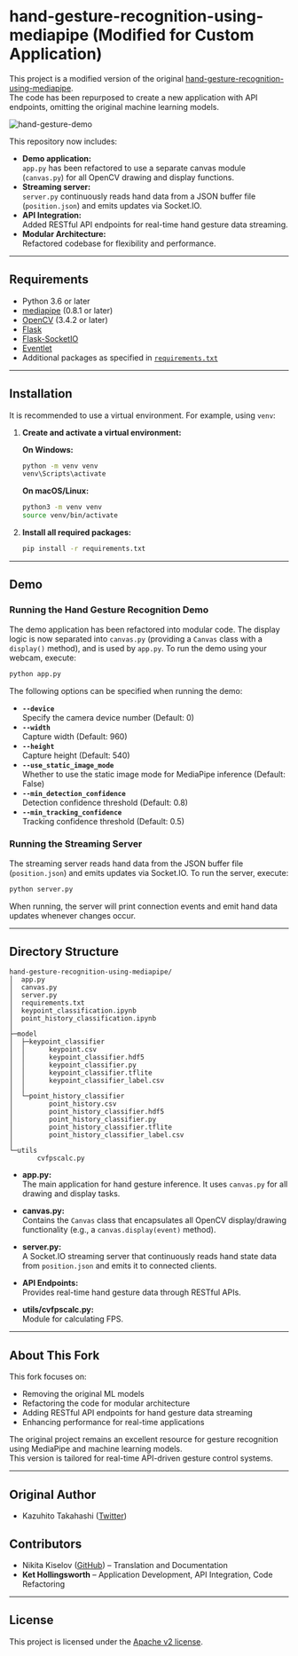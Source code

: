 # hand-gesture-recognition-using-mediapipe (Modified for Custom Application)

This project is a modified version of the original [hand-gesture-recognition-using-mediapipe](https://github.com/Kazuhito00/hand-gesture-recognition-using-mediapipe).  
The code has been repurposed to create a new application with API endpoints, omitting the original machine learning models.

![hand-gesture-demo](https://user-images.githubusercontent.com/37477845/102222442-c452cd00-3f26-11eb-93ec-c387c98231be.gif)

This repository now includes:
- **Demo application:**  
  `app.py` has been refactored to use a separate canvas module (`canvas.py`) for all OpenCV drawing and display functions.
- **Streaming server:**  
  `server.py` continuously reads hand data from a JSON buffer file (`position.json`) and emits updates via Socket.IO.
- **API Integration:**  
  Added RESTful API endpoints for real-time hand gesture data streaming.
- **Modular Architecture:**  
  Refactored codebase for flexibility and performance.

---

## Requirements

- Python 3.6 or later
- [mediapipe](https://pypi.org/project/mediapipe/) (0.8.1 or later)
- [OpenCV](https://pypi.org/project/opencv-python/) (3.4.2 or later)
- [Flask](https://pypi.org/project/Flask/)
- [Flask-SocketIO](https://pypi.org/project/Flask-SocketIO/)
- [Eventlet](https://pypi.org/project/eventlet/)
- Additional packages as specified in [`requirements.txt`](requirements.txt)

---

## Installation

It is recommended to use a virtual environment. For example, using `venv`:

1. **Create and activate a virtual environment:**

   **On Windows:**
   ```bash
   python -m venv venv
   venv\Scripts\activate
   ```

   **On macOS/Linux:**
   ```bash
   python3 -m venv venv
   source venv/bin/activate
   ```

2. **Install all required packages:**
   ```bash
   pip install -r requirements.txt
   ```

---

## Demo

### Running the Hand Gesture Recognition Demo

The demo application has been refactored into modular code. The display logic is now separated into `canvas.py` (providing a `Canvas` class with a `display()` method), and is used by `app.py`. To run the demo using your webcam, execute:

```bash
python app.py
```

The following options can be specified when running the demo:
- **`--device`**  
  Specify the camera device number (Default: 0)
- **`--width`**  
  Capture width (Default: 960)
- **`--height`**  
  Capture height (Default: 540)
- **`--use_static_image_mode`**  
  Whether to use the static image mode for MediaPipe inference (Default: False)
- **`--min_detection_confidence`**  
  Detection confidence threshold (Default: 0.8)
- **`--min_tracking_confidence`**  
  Tracking confidence threshold (Default: 0.5)

### Running the Streaming Server

The streaming server reads hand data from the JSON buffer file (`position.json`) and emits updates via Socket.IO. To run the server, execute:

```bash
python server.py
```

When running, the server will print connection events and emit hand data updates whenever changes occur.

---

## Directory Structure

```
hand-gesture-recognition-using-mediapipe/
│  app.py
│  canvas.py
│  server.py
│  requirements.txt
│  keypoint_classification.ipynb
│  point_history_classification.ipynb
│  
├─model
│  ├─keypoint_classifier
│  │      keypoint.csv
│  │      keypoint_classifier.hdf5
│  │      keypoint_classifier.py
│  │      keypoint_classifier.tflite
│  │      keypoint_classifier_label.csv
│  │          
│  └─point_history_classifier
│         point_history.csv
│         point_history_classifier.hdf5
│         point_history_classifier.py
│         point_history_classifier.tflite
│         point_history_classifier_label.csv
│          
└─utils
       cvfpscalc.py
```

- **app.py:**  
  The main application for hand gesture inference. It uses `canvas.py` for all drawing and display tasks.
  
- **canvas.py:**  
  Contains the `Canvas` class that encapsulates all OpenCV display/drawing functionality (e.g., a `canvas.display(event)` method).

- **server.py:**  
  A Socket.IO streaming server that continuously reads hand state data from `position.json` and emits it to connected clients.

- **API Endpoints:**  
  Provides real-time hand gesture data through RESTful APIs.

- **utils/cvfpscalc.py:**  
  Module for calculating FPS.

---

## About This Fork

This fork focuses on:
- Removing the original ML models
- Refactoring the code for modular architecture
- Adding RESTful API endpoints for hand gesture data streaming
- Enhancing performance for real-time applications

The original project remains an excellent resource for gesture recognition using MediaPipe and machine learning models.  
This version is tailored for real-time API-driven gesture control systems.

---

## Original Author

- Kazuhito Takahashi ([Twitter](https://twitter.com/KzhtTkhs))

## Contributors

- Nikita Kiselov ([GitHub](https://github.com/kinivi)) – Translation and Documentation
- **Ket Hollingsworth** – Application Development, API Integration, Code Refactoring

---

## License

This project is licensed under the [Apache v2 license](LICENSE).

